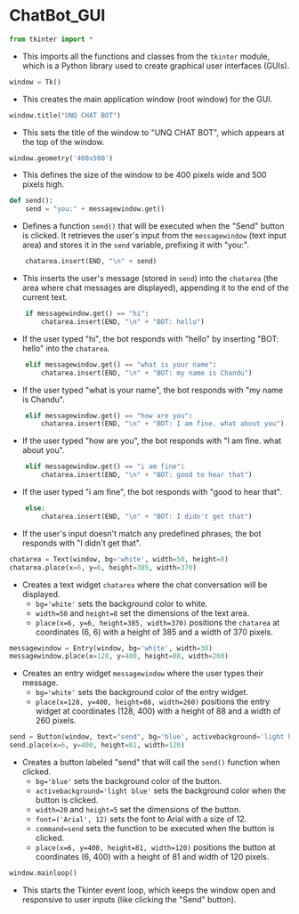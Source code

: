 # ChatBot_GUI


```python
from tkinter import *
```
- This imports all the functions and classes from the `tkinter` module, which is a Python library used to create graphical user interfaces (GUIs).

```python
window = Tk()
```
- This creates the main application window (root window) for the GUI.

```python
window.title("UNQ CHAT BOT")
```
- This sets the title of the window to "UNQ CHAT BOT", which appears at the top of the window.

```python
window.geometry('400x500')
```
- This defines the size of the window to be 400 pixels wide and 500 pixels high.

```python
def send():
    send = "you:" + messagewindow.get()
```
- Defines a function `send()` that will be executed when the "Send" button is clicked. It retrieves the user's input from the `messagewindow` (text input area) and stores it in the `send` variable, prefixing it with "you:".

```python
    chatarea.insert(END, "\n" + send)
```
- This inserts the user's message (stored in `send`) into the `chatarea` (the area where chat messages are displayed), appending it to the end of the current text.

```python
    if messagewindow.get() == "hi":
        chatarea.insert(END, "\n" + "BOT: hello")
```
- If the user typed "hi", the bot responds with "hello" by inserting "BOT: hello" into the `chatarea`.

```python
    elif messagewindow.get() == "what is your name":
        chatarea.insert(END, "\n" + "BOT: my name is Chandu")
```
- If the user typed "what is your name", the bot responds with "my name is Chandu".

```python
    elif messagewindow.get() == "how are you":
        chatarea.insert(END, "\n" + "BOT: I am fine. what about you")
```
- If the user typed "how are you", the bot responds with "I am fine. what about you".

```python
    elif messagewindow.get() == "i am fine":
        chatarea.insert(END, "\n" + "BOT: good to hear that")
```
- If the user typed "i am fine", the bot responds with "good to hear that".

```python
    else:
        chatarea.insert(END, "\n" + "BOT: I didn't get that")
```
- If the user's input doesn't match any predefined phrases, the bot responds with "I didn't get that".

```python
chatarea = Text(window, bg='white', width=50, height=8)
chatarea.place(x=6, y=6, height=385, width=370)
```
- Creates a text widget `chatarea` where the chat conversation will be displayed.
  - `bg='white'` sets the background color to white.
  - `width=50` and `height=8` set the dimensions of the text area.
  - `place(x=6, y=6, height=385, width=370)` positions the `chatarea` at coordinates (6, 6) with a height of 385 and a width of 370 pixels.

```python
messagewindow = Entry(window, bg='white', width=30)
messagewindow.place(x=128, y=400, height=88, width=260)
```
- Creates an entry widget `messagewindow` where the user types their message.
  - `bg='white'` sets the background color of the entry widget.
  - `place(x=128, y=400, height=88, width=260)` positions the entry widget at coordinates (128, 400) with a height of 88 and a width of 260 pixels.

```python
send = Button(window, text="send", bg='blue', activebackground='light blue', width=20, height=5, font=('Arial', 12), command=send)
send.place(x=6, y=400, height=81, width=120)
```
- Creates a button labeled "send" that will call the `send()` function when clicked.
  - `bg='blue'` sets the background color of the button.
  - `activebackground='light blue'` sets the background color when the button is clicked.
  - `width=20` and `height=5` set the dimensions of the button.
  - `font=('Arial', 12)` sets the font to Arial with a size of 12.
  - `command=send` sets the function to be executed when the button is clicked.
  - `place(x=6, y=400, height=81, width=120)` positions the button at coordinates (6, 400) with a height of 81 and width of 120 pixels.

```python
window.mainloop()
```
- This starts the Tkinter event loop, which keeps the window open and responsive to user inputs (like clicking the "Send" button).